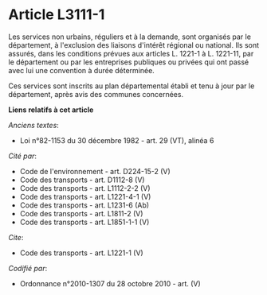 # Article L3111-1

Les services non urbains, réguliers et à la demande, sont organisés par le département, à l'exclusion des liaisons d'intérêt
régional ou national. Ils sont assurés, dans les conditions prévues aux articles L. 1221-1 à L. 1221-11, par le département
ou par les entreprises publiques ou privées qui ont passé avec lui une convention à durée déterminée. 

Ces services sont inscrits au plan départemental établi et tenu à jour par le département, après avis des communes
concernées.

**Liens relatifs à cet article**

_Anciens textes_:

  - Loi n°82-1153 du 30 décembre 1982 - art. 29 (VT), alinéa 6

_Cité par_:

  - Code de l'environnement - art. D224-15-2 (V)
  - Code des transports - art. D1112-8 (V)
  - Code des transports - art. L1112-2-2 (V)
  - Code des transports - art. L1221-4-1 (V)
  - Code des transports - art. L1231-6 (Ab)
  - Code des transports - art. L1811-2 (V)
  - Code des transports - art. L1851-1-1 (V)

_Cite_:

  - Code des transports - art. L1221-1 (V)

_Codifié par_:

  - Ordonnance n°2010-1307 du 28 octobre 2010 - art. (V)
